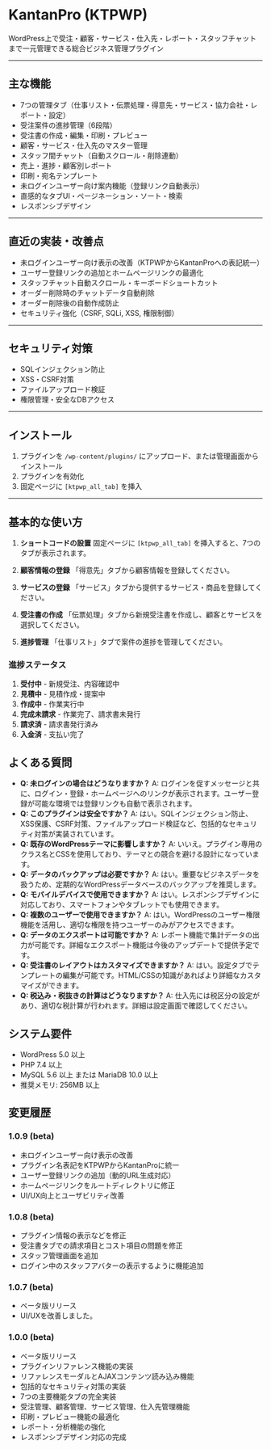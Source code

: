 # KantanPro (KTPWP)

WordPress上で受注・顧客・サービス・仕入先・レポート・スタッフチャットまで一元管理できる総合ビジネス管理プラグイン

---

## 主な機能

- 7つの管理タブ（仕事リスト・伝票処理・得意先・サービス・協力会社・レポート・設定）
- 受注案件の進捗管理（6段階）
- 受注書の作成・編集・印刷・プレビュー
- 顧客・サービス・仕入先のマスター管理
- スタッフ間チャット（自動スクロール・削除連動）
- 売上・進捗・顧客別レポート
- 印刷・宛名テンプレート
- 未ログインユーザー向け案内機能（登録リンク自動表示）
- 直感的なタブUI・ページネーション・ソート・検索
- レスポンシブデザイン

---

## 直近の実装・改善点

- 未ログインユーザー向け表示の改善（KTPWPからKantanProへの表記統一）
- ユーザー登録リンクの追加とホームページリンクの最適化
- スタッフチャット自動スクロール・キーボードショートカット
- オーダー削除時のチャットデータ自動削除
- オーダー削除後の自動作成防止
- セキュリティ強化（CSRF, SQLi, XSS, 権限制御）

---

## セキュリティ対策

- SQLインジェクション防止
- XSS・CSRF対策
- ファイルアップロード検証
- 権限管理・安全なDBアクセス

---

## インストール

1. プラグインを `/wp-content/plugins/` にアップロード、または管理画面からインストール
2. プラグインを有効化
3. 固定ページに `[ktpwp_all_tab]` を挿入

---

## 基本的な使い方

1. **ショートコードの設置**
   固定ページに `[ktpwp_all_tab]` を挿入すると、7つのタブが表示されます。

2. **顧客情報の登録**
   「得意先」タブから顧客情報を登録してください。

3. **サービスの登録**
   「サービス」タブから提供するサービス・商品を登録してください。

4. **受注書の作成**
   「伝票処理」タブから新規受注書を作成し、顧客とサービスを選択してください。

5. **進捗管理**
   「仕事リスト」タブで案件の進捗を管理してください。

### 進捗ステータス

1. **受付中** - 新規受注、内容確認中
2. **見積中** - 見積作成・提案中
3. **作成中** - 作業実行中
4. **完成未請求** - 作業完了、請求書未発行
5. **請求済** - 請求書発行済み
6. **入金済** - 支払い完了

## よくある質問

- **Q: 未ログインの場合はどうなりますか？**
  A: ログインを促すメッセージと共に、ログイン・登録・ホームページへのリンクが表示されます。ユーザー登録が可能な環境では登録リンクも自動で表示されます。
- **Q: このプラグインは安全ですか？**
  A: はい。SQLインジェクション防止、XSS保護、CSRF対策、ファイルアップロード検証など、包括的なセキュリティ対策が実装されています。
- **Q: 既存のWordPressテーマに影響しますか？**
  A: いいえ。プラグイン専用のクラス名とCSSを使用しており、テーマとの競合を避ける設計になっています。
- **Q: データのバックアップは必要ですか？**
  A: はい。重要なビジネスデータを扱うため、定期的なWordPressデータベースのバックアップを推奨します。
- **Q: モバイルデバイスで使用できますか？**
  A: はい。レスポンシブデザインに対応しており、スマートフォンやタブレットでも使用できます。
- **Q: 複数のユーザーで使用できますか？**
  A: はい。WordPressのユーザー権限機能を活用し、適切な権限を持つユーザーのみがアクセスできます。
- **Q: データのエクスポートは可能ですか？**
  A: レポート機能で集計データの出力が可能です。詳細なエクスポート機能は今後のアップデートで提供予定です。
- **Q: 受注書のレイアウトはカスタマイズできますか？**
  A: はい。設定タブでテンプレートの編集が可能です。HTML/CSSの知識があればより詳細なカスタマイズができます。
- **Q: 税込み・税抜きの計算はどうなりますか？**
  A: 仕入先には税区分の設定があり、適切な税計算が行われます。詳細は設定画面で確認してください。

## システム要件

* WordPress 5.0 以上
* PHP 7.4 以上
* MySQL 5.6 以上 または MariaDB 10.0 以上
* 推奨メモリ: 256MB 以上

## 変更履歴

### 1.0.9 (beta)

* 未ログインユーザー向け表示の改善
* プラグイン名表記をKTPWPからKantanProに統一
* ユーザー登録リンクの追加（動的URL生成対応）
* ホームページリンクをルートディレクトリに修正
* UI/UX向上とユーザビリティ改善

### 1.0.8 (beta)

* プラグイン情報の表示などを修正
* 受注書タブでの請求項目とコスト項目の問題を修正
* スタッフ管理画面を追加
* ログイン中のスタッフアバターの表示するように機能追加

### 1.0.7 (beta)
* ベータ版リリース
* UI/UXを改善しました。

### 1.0.0 (beta)
* ベータ版リリース
* プラグインリファレンス機能の実装
* リファレンスモーダルとAJAXコンテンツ読み込み機能
* 包括的なセキュリティ対策の実装
* 7つの主要機能タブの完全実装
* 受注管理、顧客管理、サービス管理、仕入先管理機能
* 印刷・プレビュー機能の最適化
* レポート・分析機能の強化
* レスポンシブデザイン対応の完成